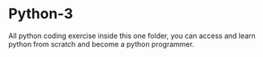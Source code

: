 # Python-3
All python coding exercise inside this one folder, you can access and learn python from scratch and become a python programmer. 
